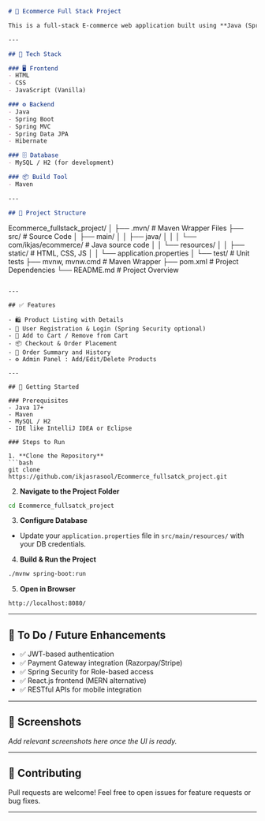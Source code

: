 

```markdown
# 🛒 Ecommerce Full Stack Project

This is a full-stack E-commerce web application built using **Java (Spring Boot)** for the backend and **HTML/CSS/JavaScript** for the frontend. It demonstrates the core functionalities of an online shopping platform, including product listing, user authentication, cart management, and order placement.

---

## 🔧 Tech Stack

### 🖥️ Frontend
- HTML
- CSS
- JavaScript (Vanilla)

### ⚙️ Backend
- Java
- Spring Boot
- Spring MVC
- Spring Data JPA
- Hibernate

### 🗄️ Database
- MySQL / H2 (for development)

### 📦 Build Tool
- Maven

---

## 📁 Project Structure

```

Ecommerce\_fullstack\_project/
│
├── .mvn/              # Maven Wrapper Files
├── src/               # Source Code
│   ├── main/
│   │   ├── java/
│   │   │   └── com/ikjas/ecommerce/  # Java source code
│   │   └── resources/
│   │       ├── static/               # HTML, CSS, JS
│   │       └── application.properties
│   └── test/                         # Unit tests
├── mvnw, mvnw\.cmd                    # Maven Wrapper
├── pom.xml                           # Project Dependencies
└── README.md                         # Project Overview

````

---

## ✅ Features

- 🛍️ Product Listing with Details
- 🔐 User Registration & Login (Spring Security optional)
- 🛒 Add to Cart / Remove from Cart
- 📦 Checkout & Order Placement
- 🧾 Order Summary and History
- ⚙️ Admin Panel : Add/Edit/Delete Products

---

## 🚀 Getting Started

### Prerequisites
- Java 17+
- Maven
- MySQL / H2
- IDE like IntelliJ IDEA or Eclipse

### Steps to Run

1. **Clone the Repository**
```bash
git clone https://github.com/ikjasrasool/Ecommerce_fullsatck_project.git
````

2. **Navigate to the Project Folder**

```bash
cd Ecommerce_fullsatck_project
```

3. **Configure Database**

* Update your `application.properties` file in `src/main/resources/` with your DB credentials.

4. **Build & Run the Project**

```bash
./mvnw spring-boot:run
```

5. **Open in Browser**

```
http://localhost:8080/
```

---

## 📌 To Do / Future Enhancements

* ✅ JWT-based authentication
* ✅ Payment Gateway integration (Razorpay/Stripe)
* ✅ Spring Security for Role-based access
* ✅ React.js frontend (MERN alternative)
* ✅ RESTful APIs for mobile integration

---

## 📸 Screenshots

*Add relevant screenshots here once the UI is ready.*

---

## 🤝 Contributing

Pull requests are welcome! Feel free to open issues for feature requests or bug fixes.

---





